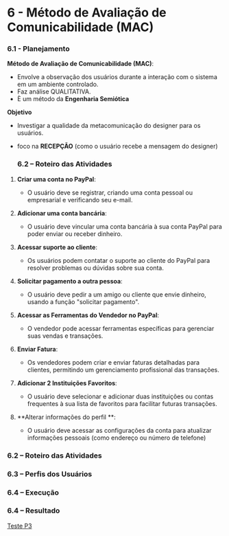 # 6 - Método de Avaliação de Comunicabilidade (MAC)

### 6.1 -  Planejamento

**Método de Avaliação de Comunicabilidade (MAC)**:
- Envolve a observação dos usuários durante a interação com o sistema em um ambiente controlado.
- Faz análise QUALITATIVA.
- È um método da **Engenharia Semiótica**

**Objetivo**
- Investigar a qualidade da metacomunicação do designer para os usuários.
- foco na **RECEPÇÃO** (como o usuário recebe a mensagem do designer)

  ### 6.2 – Roteiro das Atividades
1. **Criar uma conta no PayPal**:
   - O usuário deve se registrar, criando uma conta pessoal ou empresarial e verificando seu e-mail.

2. **Adicionar uma conta bancária**:
   - O usuário deve vincular uma conta bancária à sua conta PayPal para poder enviar ou receber dinheiro.

3. **Acessar suporte ao cliente**:
   - Os usuários podem contatar o suporte ao cliente do PayPal para resolver problemas ou dúvidas sobre sua conta.

4. **Solicitar pagamento a outra pessoa**:
   - O usuário deve pedir a um amigo ou cliente que envie dinheiro, usando a função "solicitar pagamento".

5. **Acessar as Ferramentas do Vendedor no PayPal**:
   - O vendedor pode acessar ferramentas específicas para gerenciar suas vendas e transações.

6. **Enviar Fatura**:
   - Os vendedores podem criar e enviar faturas detalhadas para clientes, permitindo um gerenciamento profissional das transações.

7. **Adicionar 2 Instituições Favoritos**:
   - O usuário deve selecionar e adicionar duas instituições ou contas frequentes à sua lista de favoritos para facilitar futuras transações.

8. **Alterar informações do perfil **:
   - O usuário deve acessar as configurações da conta para atualizar informações pessoais (como endereço ou número de telefone)
  
### 6.2 – Roteiro das Atividades


### 6.3 – Perfis dos Usuários


### 6.4 – Execução


### 6.4 – Resultado
[Teste P3](https://drive.google.com/file/d/1Pe5pZMi7hxmNnMdmF3v_tFIZVohUuQXy/view?usp=drive_link)

